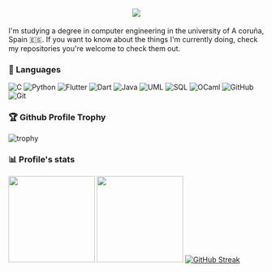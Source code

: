 
<h1 align="center">
  <a href="https://git.io/typing-svg">
    <img src="https://readme-typing-svg.herokuapp.com/?lines=Hello,+There!+👋;This+is+Brais;Nice+to+meet+you!&size=30">
  </a>
</h1>

I'm studying a degree in computer engineering in the university of A coruña, Spain 🇪🇸. If you want to know about the things I'm currently doing, check my repositories you're welcome to check them out.

### 💬 Languages
![C](https://img.shields.io/badge/-C-000?&logo=C)
![Python](https://img.shields.io/badge/-Python-000?&logo=Python)
![Flutter](https://img.shields.io/badge/-Flutter-02569B?logo=Flutter&logoColor=white&style=flat&color=black)
![Dart](https://img.shields.io/badge/-Dart-0175C2?&logo=Dart&logoColor=white&color=black)
![Java](https://img.shields.io/badge/-Java-000?&logo=Java&logoColor=007396)
![UML](https://img.shields.io/badge/-UML-000?&logo=UML)
![SQL](https://img.shields.io/badge/-SQL-000?&logo=MySQL)
![OCaml](https://img.shields.io/badge/-OCaml-000?&logo=OCaml)
![GitHub](https://img.shields.io/badge/-GitHub-181717?style=flat&logo=github&color=black)
![Git](https://img.shields.io/badge/-Git-black?style=flat&logo=git&color=black)


### 🏆 Github Profile Trophy

![trophy](https://github-profile-trophy.vercel.app/?username=braisf03&theme=dracula&row=1&column=6)


### 📊 Profile's stats

<img height="170px" src="https://github-readme-stats.vercel.app/api?username=braisf03&show_icons=true&include_all_commits=true&count_private=true&line_height=21&theme=dracula" /><!-- wi*quL3fcV -->
<img height="170px" src="https://github-readme-stats.vercel.app/api/top-langs/?username=braisf03&hide=html&layout=compact&langs_count=6&theme=dracula" />
[![GitHub Streak](https://streak-stats.demolab.com/?user=braisf03)](https://git.io/streak-stats)

<!--
**braisf03/braisf03** is a ✨ _special_ ✨ repository because its `README.md` (this file) appears on your GitHub profile.
![braisf03's github stats](https://github-readme-stats.vercel.app/api?username=braisf03&show_icons=true&theme=dracula&hide=stars,issues)
Here are some ideas to get you started:

- 🔭 I’m currently working on ...
- 🌱 I’m currently learning ...
- 👯 I’m looking to collaborate on ...
- 🤔 I’m looking for help with ...
- 💬 Ask me about ...
- 📫 How to reach me: ...
- 😄 Pronouns: ...
- ⚡ Fun fact: ...
-->
